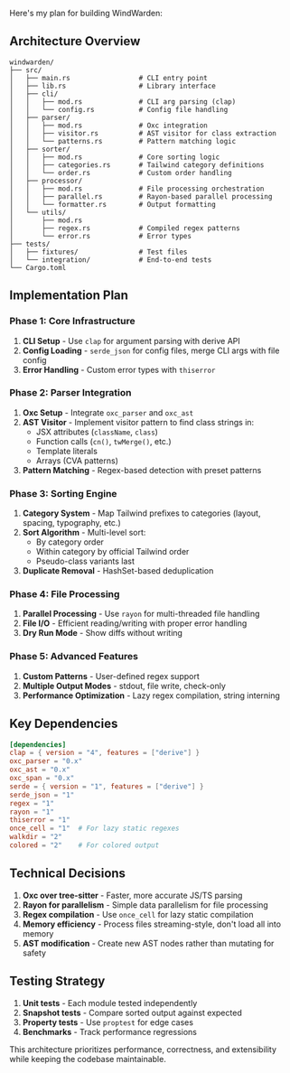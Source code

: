 Here's my plan for building WindWarden:

## Architecture Overview

```
windwarden/
├── src/
│   ├── main.rs                 # CLI entry point
│   ├── lib.rs                  # Library interface
│   ├── cli/
│   │   ├── mod.rs              # CLI arg parsing (clap)
│   │   └── config.rs           # Config file handling
│   ├── parser/
│   │   ├── mod.rs              # Oxc integration
│   │   ├── visitor.rs          # AST visitor for class extraction
│   │   └── patterns.rs         # Pattern matching logic
│   ├── sorter/
│   │   ├── mod.rs              # Core sorting logic
│   │   ├── categories.rs       # Tailwind category definitions
│   │   └── order.rs            # Custom order handling
│   ├── processor/
│   │   ├── mod.rs              # File processing orchestration
│   │   ├── parallel.rs         # Rayon-based parallel processing
│   │   └── formatter.rs        # Output formatting
│   └── utils/
│       ├── mod.rs
│       ├── regex.rs            # Compiled regex patterns
│       └── error.rs            # Error types
├── tests/
│   ├── fixtures/               # Test files
│   └── integration/            # End-to-end tests
└── Cargo.toml
```

## Implementation Plan

### Phase 1: Core Infrastructure
1. **CLI Setup** - Use `clap` for argument parsing with derive API
2. **Config Loading** - `serde_json` for config files, merge CLI args with file config
3. **Error Handling** - Custom error types with `thiserror`

### Phase 2: Parser Integration
1. **Oxc Setup** - Integrate `oxc_parser` and `oxc_ast`
2. **AST Visitor** - Implement visitor pattern to find class strings in:
   - JSX attributes (`className`, `class`)
   - Function calls (`cn()`, `twMerge()`, etc.)
   - Template literals
   - Arrays (CVA patterns)
3. **Pattern Matching** - Regex-based detection with preset patterns

### Phase 3: Sorting Engine
1. **Category System** - Map Tailwind prefixes to categories (layout, spacing, typography, etc.)
2. **Sort Algorithm** - Multi-level sort:
   - By category order
   - Within category by official Tailwind order
   - Pseudo-class variants last
3. **Duplicate Removal** - HashSet-based deduplication

### Phase 4: File Processing
1. **Parallel Processing** - Use `rayon` for multi-threaded file handling
2. **File I/O** - Efficient reading/writing with proper error handling
3. **Dry Run Mode** - Show diffs without writing

### Phase 5: Advanced Features
1. **Custom Patterns** - User-defined regex support
2. **Multiple Output Modes** - stdout, file write, check-only
3. **Performance Optimization** - Lazy regex compilation, string interning

## Key Dependencies

```toml
[dependencies]
clap = { version = "4", features = ["derive"] }
oxc_parser = "0.x"
oxc_ast = "0.x"
oxc_span = "0.x"
serde = { version = "1", features = ["derive"] }
serde_json = "1"
regex = "1"
rayon = "1"
thiserror = "1"
once_cell = "1"  # For lazy static regexes
walkdir = "2"
colored = "2"    # For colored output
```

## Technical Decisions

1. **Oxc over tree-sitter** - Faster, more accurate JS/TS parsing
2. **Rayon for parallelism** - Simple data parallelism for file processing
3. **Regex compilation** - Use `once_cell` for lazy static compilation
4. **Memory efficiency** - Process files streaming-style, don't load all into memory
5. **AST modification** - Create new AST nodes rather than mutating for safety

## Testing Strategy

1. **Unit tests** - Each module tested independently
2. **Snapshot tests** - Compare sorted output against expected
3. **Property tests** - Use `proptest` for edge cases
4. **Benchmarks** - Track performance regressions

This architecture prioritizes performance, correctness, and extensibility while keeping the codebase maintainable.
